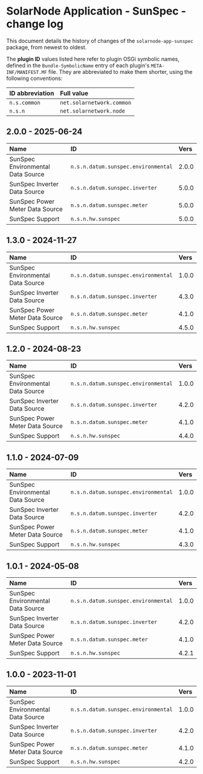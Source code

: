 # SolarNode Application - SunSpec - change log

This document details the history of changes of the `solarnode-app-sunspec` package, from
newest to oldest.

The **plugin ID** values listed here refer to plugin OSGi symbolic names, defined in the
`Bundle-SymbolicName` entry of each plugin's `META-INF/MANIFEST.MF` file. They are abbreviated to
make them shorter, using the following conventions:

| ID abbreviation | Full value                |
|:----------------|:--------------------------|
| `n.s.common`    | `net.solarnetwork.common` |
| `n.s.n`         | `net.solarnetwork.node`   |

## 2.0.0 - 2025-06-24

| Name                              | ID                                  | Vers  |
|:----------------------------------|:------------------------------------|:------|
| SunSpec Environmental Data Source | `n.s.n.datum.sunspec.environmental` | 2.0.0 |
| SunSpec Inverter Data Source      | `n.s.n.datum.sunspec.inverter`      | 5.0.0 |
| SunSpec Power Meter Data Source   | `n.s.n.datum.sunspec.meter`         | 5.0.0 |
| SunSpec Support                   | `n.s.n.hw.sunspec`                  | 5.0.0 |


## 1.3.0 - 2024-11-27

| Name                              | ID                                  | Vers  |
|:----------------------------------|:------------------------------------|:------|
| SunSpec Environmental Data Source | `n.s.n.datum.sunspec.environmental` | 1.0.0 |
| SunSpec Inverter Data Source      | `n.s.n.datum.sunspec.inverter`      | 4.3.0 |
| SunSpec Power Meter Data Source   | `n.s.n.datum.sunspec.meter`         | 4.1.0 |
| SunSpec Support                   | `n.s.n.hw.sunspec`                  | 4.5.0 |


## 1.2.0 - 2024-08-23

| Name                              | ID                                  | Vers  |
|:----------------------------------|:------------------------------------|:------|
| SunSpec Environmental Data Source | `n.s.n.datum.sunspec.environmental` | 1.0.0 |
| SunSpec Inverter Data Source      | `n.s.n.datum.sunspec.inverter`      | 4.2.0 |
| SunSpec Power Meter Data Source   | `n.s.n.datum.sunspec.meter`         | 4.1.0 |
| SunSpec Support                   | `n.s.n.hw.sunspec`                  | 4.4.0 |


## 1.1.0 - 2024-07-09

| Name                              | ID                                  | Vers  |
|:----------------------------------|:------------------------------------|:------|
| SunSpec Environmental Data Source | `n.s.n.datum.sunspec.environmental` | 1.0.0 |
| SunSpec Inverter Data Source      | `n.s.n.datum.sunspec.inverter`      | 4.2.0 |
| SunSpec Power Meter Data Source   | `n.s.n.datum.sunspec.meter`         | 4.1.0 |
| SunSpec Support                   | `n.s.n.hw.sunspec`                  | 4.3.0 |


## 1.0.1 - 2024-05-08

| Name                              | ID                                  | Vers  |
|:----------------------------------|:------------------------------------|:------|
| SunSpec Environmental Data Source | `n.s.n.datum.sunspec.environmental` | 1.0.0 |
| SunSpec Inverter Data Source      | `n.s.n.datum.sunspec.inverter`      | 4.2.0 |
| SunSpec Power Meter Data Source   | `n.s.n.datum.sunspec.meter`         | 4.1.0 |
| SunSpec Support                   | `n.s.n.hw.sunspec`                  | 4.2.1 |


## 1.0.0 - 2023-11-01

| Name                              | ID                                  | Vers  |
|:----------------------------------|:------------------------------------|:------|
| SunSpec Environmental Data Source | `n.s.n.datum.sunspec.environmental` | 1.0.0 |
| SunSpec Inverter Data Source      | `n.s.n.datum.sunspec.inverter`      | 4.2.0 |
| SunSpec Power Meter Data Source   | `n.s.n.datum.sunspec.meter`         | 4.1.0 |
| SunSpec Support                   | `n.s.n.hw.sunspec`                  | 4.2.0 |
